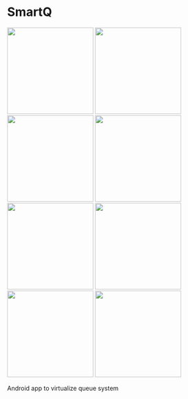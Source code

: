 # SmartQ

<img src="https://github.com/vaibhavkollipara/SmartQ/blob/master/screenshots/homescreen.png?raw=true" width="200"/>

<img src="https://github.com/vaibhavkollipara/SmartQ/blob/master/screenshots/homescreen.png?raw=true" width="200"/>

<img src="https://github.com/vaibhavkollipara/SmartQ/blob/master/screenshots/HostUI.png?raw=true" width="200"/>

<img src="https://github.com/vaibhavkollipara/SmartQ/blob/master/screenshots/QueueShareUI.png?raw=true" width="200"/>

<img src="https://github.com/vaibhavkollipara/SmartQ/blob/master/screenshots/Host_interface_for%20operating_queue.png?raw=true" width="200"/>

<img src="https://github.com/vaibhavkollipara/SmartQ/blob/master/screenshots/ClientUI_to_join_via_QR.png?raw=true" width="200"/>

<img src="https://github.com/vaibhavkollipara/SmartQ/blob/master/screenshots/ClientUI_to_join_via_bluetooth.png?raw=true" width="200"/>

<img src="https://github.com/vaibhavkollipara/SmartQ/blob/master/screenshots/ClientUI_for_Queue_Status.png?raw=true" width="200"/>


Android app to virtualize queue system
